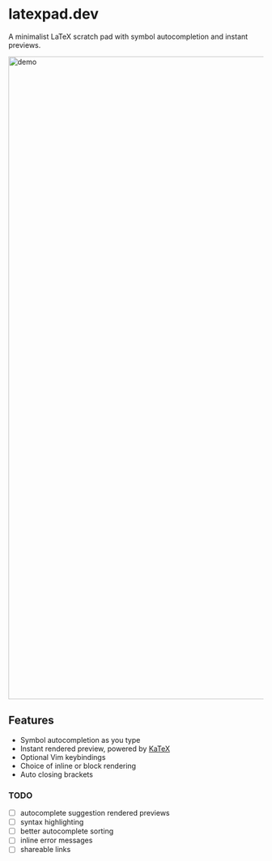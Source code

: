 # latexpad.dev

A minimalist LaTeX scratch pad with symbol autocompletion and instant previews.

<img width="1271" alt="demo" src="https://user-images.githubusercontent.com/7585078/142731594-ad408986-bacc-4740-b0e2-69e8792e3a0c.png">

## Features

-   Symbol autocompletion as you type
-   Instant rendered preview, powered by [KaTeX](https://katex.org)
-   Optional Vim keybindings
-   Choice of inline or block rendering
-   Auto closing brackets

### TODO

-   [ ] autocomplete suggestion rendered previews
-   [ ] syntax highlighting
-   [ ] better autocomplete sorting
-   [ ] inline error messages
-   [ ] shareable links
